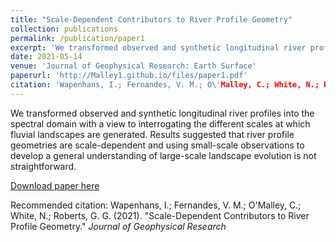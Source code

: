 ```yaml
---
title: "Scale-Dependent Contributors to River Profile Geometry"
collection: publications
permalink: /publication/paper1
excerpt: 'We transformed observed and synthetic longitudinal river profiles into the spectral domain with a view to interrogating the different scales at which fluvial landscapes are generated. Results suggested that river profile geometries are scale-dependent and using small-scale observations to develop a general understanding of large-scale landscape evolution is not straightforward.'
date: 2021-05-14
venue: 'Journal of Geophysical Research: Earth Surface'
paperurl: 'http://Malley1.github.io/files/paper1.pdf'
citation: 'Wapenhans, I.; Fernandes, V. M.; O\'Malley, C.; White, N.; Roberts, G. G. (2021). &quot;Scale-Dependent Contributors to River Profile Geometry.&quot; <i>Journal of Geophysical Research</i>'
---
```

We transformed observed and synthetic longitudinal river profiles into the spectral domain with a view to interrogating the different scales at which fluvial landscapes are generated. Results suggested that river profile geometries are scale-dependent and using small-scale observations to develop a general understanding of large-scale landscape evolution is not straightforward.

[Download paper here](http://Malley1.github.io/files/paper1.pdf)

Recommended citation: Wapenhans, I.; Fernandes, V. M.; O\'Malley, C.; White, N.; Roberts, G. G. (2021). &quot;Scale-Dependent Contributors to River Profile Geometry.&quot; <i>Journal of Geophysical Research</i>
